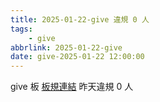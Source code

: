 ```yaml
---
title: 2025-01-22-give 違規 0 人
tags:
    - give
abbrlink: 2025-01-22-give
date: give-2025-01-22 12:00:00
---
```

give 板 [板規連結](https://www.ptt.cc/bbs/give/M.1612495900.A.C32.html)
昨天違規 0 人
